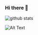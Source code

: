 ### Hi there 👋

![github stats](https://github-readme-stats.vercel.app/api?username=vhuerta&count_private=true&show_icons=true&theme=radical)

![Alt Text](https://i.pinimg.com/originals/4c/96/6d/4c966d2fafa857933c0614800fc24fe9.gif)


<!--
**vhuerta/vhuerta** is a ✨ _special_ ✨ repository because its `README.md` (this file) appears on your GitHub profile.

Here are some ideas to get you started:

- 🔭 I’m currently working on ...
- 🌱 I’m currently learning ...
- 👯 I’m looking to collaborate on ...
- 🤔 I’m looking for help with ...
- 💬 Ask me about ...
- 📫 How to reach me: ...
- 😄 Pronouns: ...
- ⚡ Fun fact: ...
-->
